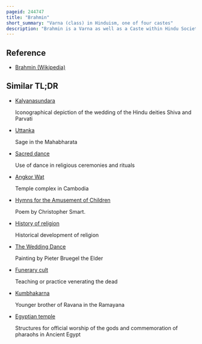 ```yaml
---
pageid: 244747
title: "Brahmin"
short_summary: "Varna (class) in Hinduism, one of four castes"
description: "Brahmin is a Varna as well as a Caste within Hindu Society. The other three Varnas are the Kshatriya Vaishya and Shudra. The traditional Occupation of Brahmins is that of Priesthood in hindu Temples or in socio-religious Ceremonies and the Performing of Rituals of Passage such as solemnising a Wedding with Hymns and Prayers."
---
```


## Reference

- [Brahmin (Wikipedia)](https://en.wikipedia.org/?curid=244747)

## Similar TL;DR

- [Kalyanasundara](/tldr/en/kalyanasundara)

  Iconographical depiction of the wedding of the Hindu deities Shiva and Parvati

- [Uttanka](/tldr/en/uttanka)

  Sage in the Mahabharata

- [Sacred dance](/tldr/en/sacred-dance)

  Use of dance in religious ceremonies and rituals

- [Angkor Wat](/tldr/en/angkor-wat)

  Temple complex in Cambodia

- [Hymns for the Amusement of Children](/tldr/en/hymns-for-the-amusement-of-children)

  Poem by Christopher Smart.

- [History of religion](/tldr/en/history-of-religion)

  Historical development of religion

- [The Wedding Dance](/tldr/en/the-wedding-dance)

  Painting by Pieter Bruegel the Elder

- [Funerary cult](/tldr/en/funerary-cult)

  Teaching or practice venerating the dead

- [Kumbhakarna](/tldr/en/kumbhakarna)

  Younger brother of Ravana in the Ramayana

- [Egyptian temple](/tldr/en/egyptian-temple)

  Structures for official worship of the gods and commemoration of pharaohs in Ancient Egypt
